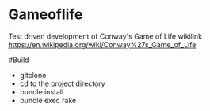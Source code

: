 # Gameoflife

Test driven development of Conway's Game of Life 
wikilink  https://en.wikipedia.org/wiki/Conway%27s_Game_of_Life

#Build
- gitclone
- cd to the project directory
- bundle install
- bundle exec rake
